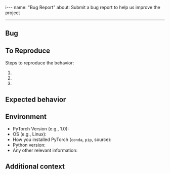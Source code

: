 i---
name: "Bug Report"
about: Submit a bug report to help us improve the project

---

##  Bug

<!-- A clear and concise description of what the bug is. -->

## To Reproduce

Steps to reproduce the behavior:

1.
1.
1.

<!-- If you have a code sample, error messages, stack traces, please provide it here as well -->

## Expected behavior

<!-- A clear and concise description of what you expected to happen. -->

## Environment

 - PyTorch Version (e.g., 1.0):
 - OS (e.g., Linux):
 - How you installed PyTorch (`conda`, `pip`, source):
 - Python version:
 - Any other relevant information:

## Additional context

<!-- Add any other context about the problem here. -->
